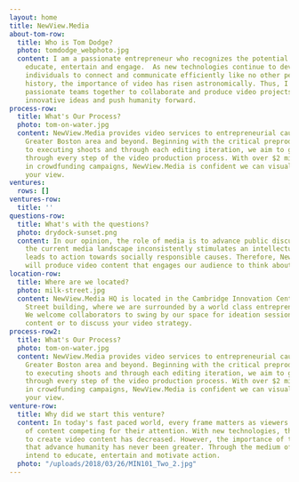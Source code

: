 ```yaml
---
layout: home
title: NewView.Media
about-tom-row:
  title: Who is Tom Dodge?
  photo: tomdodge_webphoto.jpg
  content: I am a passionate entrepreneur who recognizes the potential of media to
    educate, entertain and engage.  As new technologies continue to develop and allow
    individuals to connect and communicate efficiently like no other period in our
    history, the importance of video has risen astronomically. Thus, I strive to gather
    passionate teams together to collaborate and produce video projects that promote
    innovative ideas and push humanity forward.
process-row:
  title: What's Our Process?
  photo: tom-on-water.jpg
  content: NewView.Media provides video services to entrepreneurial causes in the
    Greater Boston area and beyond. Beginning with the critical preproduction phase,
    to executing shoots and through each editing iteration, we aim to guide our clients
    through every step of the video production process. With over $2 million raised
    in crowdfunding campaigns, NewView.Media is confident we can visually communicate
    your view.
ventures:
  rows: []
ventures-row:
  title: ''
questions-row:
  title: What's with the questions?
  photo: drydock-sunset.png
  content: In our opinion, the role of media is to advance public discussion. Unfortunately,
    the current media landscape inconsistently stimulates an intellectual forum that
    leads to action towards socially responsible causes. Therefore, NewView.Media
    will produce video content that engages our audience to think about new views.
location-row:
  title: Where are we located?
  photo: milk-street.jpg
  content: NewView.Media HQ is located in the Cambridge Innovation Center’s 50 Milk
    Street building, where we are surrounded by a world class entrepreneurial community.
    We welcome collaborators to swing by our space for ideation sessions, filming
    content or to discuss your video strategy.
process-row2:
  title: What's Our Process?
  photo: tom-on-water.jpg
  content: NewView.Media provides video services to entrepreneurial causes in the
    Greater Boston area and beyond. Beginning with the critical preproduction phase,
    to executing shoots and through each editing iteration, we aim to guide our clients
    through every step of the video production process. With over $2 million raised
    in crowdfunding campaigns, NewView.Media is confident we can visually communicate
    your view.
venture-row:
  title: Why did we start this venture?
  content: In today's fast paced world, every frame matters as viewers have an overload
    of content competing for their attention. With new technologies, the barriers
    to create video content has decreased. However, the importance of telling stories
    that advance humanity has never been greater. Through the medium of video, we
    intend to educate, entertain and motivate action.
  photo: "/uploads/2018/03/26/MIN101_Two_2.jpg"
---
```

